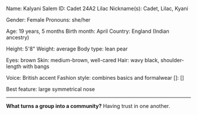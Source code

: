 Name: Kalyani Salem
ID: Cadet 24A2 Lilac
Nickname(s): Cadet, Lilac, Kyani

Gender: Female
Pronouns: she/her

Age: 19 years, 5 months
Birth month: April
Country: England (Indian ancestry)

Height: 5'8"
Weight: average
Body type: lean pear

Eyes: brown
Skin: medium-brown, well-cared
Hair: wavy black, shoulder-length with bangs

Voice: British accent
Fashion style: combines basics and formalwear
[]: []

Best feature: large symmetrical nose

---
**What turns a group into a community?**
Having trust in one another.